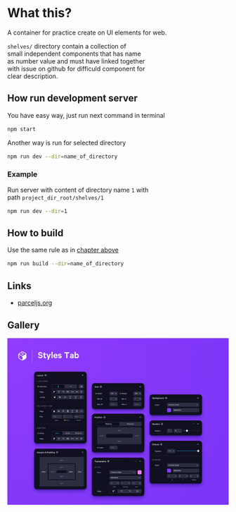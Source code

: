 # What this?

A container for practice create on UI elements for web.

`shelves/` directory contain a collection of  
small independent components that has name  
as number value and must have linked together  
with issue on github for difficuld component for  
clear description.

## How run development server

You have easy way, just run next command in terminal

```sh
npm start
```

Another way is run for selected directory

```sh
npm run dev --dir=name_of_directory
```

### Example

Run server with content of directory name `1` with  
path `project_dir_root/shelves/1`

```sh
npm run dev --dir=1
```

## How to build

Use the same rule as in [chapter above](how-run-development-server)

```sh
npm run build --dir=name_of_directory
```

## Links

- [parceljs.org](https://parceljs.org/getting-started/webapp/)

## Gallery

<section style="display: grid; grid-template-columns: repeat( auto-fit, minmax(300px, 1fr) );gap: 15px;">
<a href="shelves/1/look.png">
    <img src="shelves/1/look.png">
</a>

